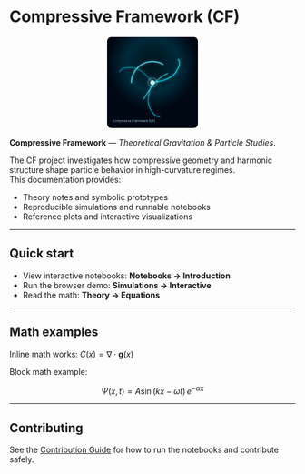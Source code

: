 # Compressive Framework (CF)

<p align="center">
  <img src="images/cf-trifractal-dark.svg" alt="CF logo" width="160"/>
</p>

**Compressive Framework** — *Theoretical Gravitation & Particle Studies*.

The CF project investigates how compressive geometry and harmonic structure shape particle behavior in high-curvature regimes.  
This documentation provides:

- Theory notes and symbolic prototypes  
- Reproducible simulations and runnable notebooks  
- Reference plots and interactive visualizations

---

## Quick start

- View interactive notebooks: **Notebooks → Introduction**  
- Run the browser demo: **Simulations → Interactive**  
- Read the math: **Theory → Equations**

---

## Math examples

Inline math works: $C(x) = \nabla \cdot \mathbf{g}(x)$

Block math example:

$$
\Psi(x,t) = A \sin(kx - \omega t)\, e^{-\alpha x}
$$

---

## Contributing

See the [Contribution Guide](contributing.md) for how to run the notebooks and contribute safely.
